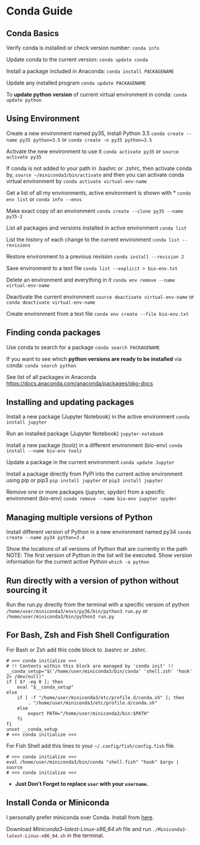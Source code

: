 # Conda Guide


## Conda Basics

Verify conda is installed or check version number:
`conda info`

Update conda to the current version:
`conda update conda`

Install a package included in Anaconda:
`conda install PACKAGENAME`

Update any installed program
`conda update PACKAGENAME`

To **update python version** of current virtual environment in conda:
`conda update python`

## Using Environment

Create a new environment named py35, install Python 3.5
`conda create --name py35 python=3.5`
or
`conda create -n py35 python=3.5`

Activate the new environment to use it
`conda activate py35`
or
`source activate py35`

If conda is not added to your path in .bashrc or .zshrc, then activate conda by,
`source ~/miniconda3/bin/activate` and then you can activate conda virtual environment by `conda activate virtual-env-name`

Get a list of all my environments, active environment is shown with *
`conda env list`
or
`conda info --envs`

Make exact copy of an environment
`conda create --clone py35 --name py35-2`

List all packages and versions installed in active environment
`conda list`

List the history of each change to the current environment
`conda list --revisions`

Restore environment to a previous revision
`conda install --revision 2`

Save environment to a text file
`conda list --explicit > bio-env.txt`

Delete an environment and everything in it
`conda env remove --name virtual-env-name`

Deactivate the current environment
`source deactivate virtual-env-name`
or
`conda deactivate virtual-env-name`

Create environment from a text file
`conda env create --file bio-env.txt`


## Finding conda packages

Use conda to search for a package
`conda search PACKAGENAME`

If you want to see which **python versions are ready to be installed** via conda:
`conda search python`

See list of all packages in Anaconda
https://docs.anaconda.com/anaconda/packages/pkg-docs



## Installing and updating packages

Install a new package (Jupyter Notebook) in the active environment
`conda install jupyter`

Run an installed package (Jupyter Notebook)
`jupyter-notebook`

Install a new package (toolz) in a different environment (bio-env)
`conda install --name bio-env toolz`

Update a package in the current environment
`conda update Jupyter`


Install a package directly from PyPI into the current active environment using pip or pip3
`pip install jupyter`
or
`pip3 install jupyter`

Remove one or more packages (jupyter, spyder) from a specific environment (bio-env)
`conda remove --name bio-env jupyter spyder`



## Managing multiple versions of Python

Install different version of Python in
a new environment named py34
`conda create --name py34 python=3.4`

Show the locations of all versions of Python that are currently in the path
NOTE: The first version of Python in the list will be executed.
Show version information for the current active Python
`which -a python`

## Run directly with a version of python without sourcing it

Run the run.py directly from the terminal with a specific version of python
`/home/user/miniconda3/envs/py36/bin/python3 run.py`
or
`/home/user/miniconda3/bin/python3 run.py`


## For Bash, Zsh and Fish Shell Configuration

For Bash or Zsh add this code block to .bashrc or .zshrc.

```
# >>> conda initialize >>>
# !! Contents within this block are managed by 'conda init' !!
__conda_setup="$('/home/user/miniconda3/bin/conda' 'shell.zsh' 'hook' 2> /dev/null)"
if [ $? -eq 0 ]; then
    eval "$__conda_setup"
else
    if [ -f "/home/user/miniconda3/etc/profile.d/conda.sh" ]; then
        . "/home/user/miniconda3/etc/profile.d/conda.sh"
    else
        export PATH="/home/user/miniconda3/bin:$PATH"
    fi
fi
unset __conda_setup
# <<< conda initialize <<<
```




For Fish Shell add this lines to your `~/.config/fish/config.fish` file.

```
# >>> conda initialize >>>
eval /home/user/miniconda3/bin/conda "shell.fish" "hook" $argv | source
# <<< conda initialize <<<
```

- **Just Don't Forget to replace `user` with your `username`.**


## Install Conda or Miniconda

I personally prefer miniconda over Conda. Install from [here](https://docs.conda.io/en/latest/miniconda.html "Miniconda").

Download *Miniconda3-latest-Linux-x86_64.sh* file and run `./Miniconda3-latest-Linux-x86_64.sh` in the terminal.
